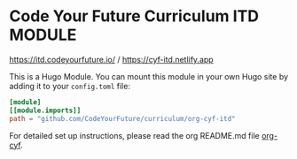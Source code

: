 # Code Your Future Curriculum ITD MODULE

https://itd.codeyourfuture.io/ / https://cyf-itd.netlify.app 

This is a Hugo Module. You can mount this module in your own Hugo site by adding it to your `config.toml` file:

```toml
[module]
[[module.imports]]
path = "github.com/CodeYourFuture/curriculum/org-cyf-itd"
```

For detailed set up instructions, please read the org README.md file [org-cyf](./org-cyf/README.md).